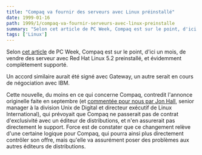 ```yaml
---
title: "Compaq va fournir des serveurs avec Linux préinstallé"
date: 1999-01-16
path: 1999/1/compaq-va-fournir-serveurs-avec-linux-preinstalle
summary: "Selon cet article de PC Week, Compaq est sur le point, d'ici un mois, de vendre des serveur avec Red Hat Linux 5.2 preinstallé, et évidemment complètement supporté."
tags: ['Linux']
---
```


<P>
Selon <A HREF="http://www.zdnet.com/pcweek/stories/news/0,4153,385256,00.html">cet
article</A> de PC Week, Compaq est sur le point, d'ici un mois, de
vendre des serveur avec Red Hat Linux 5.2 preinstallé, et évidemment
complètement supporté.
</P>

<P>
Un accord similaire aurait été signé avec Gateway, un autre serait en
cours de négociation avec IBM.
</P>

<P>
Cette nouvelle, du moins en ce qui concerne Compaq,
contredit l'annonce originelle faite en septembre (et <A HREF="http://www.linux-center.org/news/1998-9.html#207">commentée pour
nous par Jon Hall</A>, senior manager à la division Unix de Digital et
directeur exécutif de Linux International), qui prévoyait que Compaq ne
passerait pas de contrat d'exclusivité avec un éditeur de distributions,
et n'en assurerait pas directement le support.  Force est de constater
que ce changement relève d'une certaine logique pour Compaq, qui pourra
ainsi plus directement contrôler son offre, mais qu'elle va assurément
poser des problèmes aux autres éditeurs de distributions.
</P>


